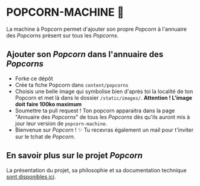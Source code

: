# POPCORN-MACHINE 🍿

La machine à Popcorn permet d'ajouter son propre _Popcorn_ à l'annuaire des _Popcorns_ présent sur tous les _Popcorns_.

## Ajouter son _Popcorn_ dans l'annuaire des _Popcorns_

- Forke ce dépôt
- Crée ta fiche Popcorn dans `content/popcorns`
- Choisis une belle image qui symbolise bien d'après toi la localité de ton Popcorn et met là dans le dossier `/static/images/`. 
**Attention ! L'image doit faire 100ko maximum**
- Soumettre ta pull request ! Ton popcorn apparaitra dans la page "Annuaire des _Popcorns_" de tous les _Popcorns_ dès qu'ils auront mis à jour leur version de `popcorn-machine`.
- Bienvenue sur _Popcorn_ ! ✨ Tu recevras également un mail pour t'inviter sur le tchat de _Popcorn_.


## En savoir plus sur le projet _Popcorn_
La présentation du projet, sa philosophie et sa documentation technique [sont disponibles ici](https://github.com/popcorn-nantes/popcorn-doc).